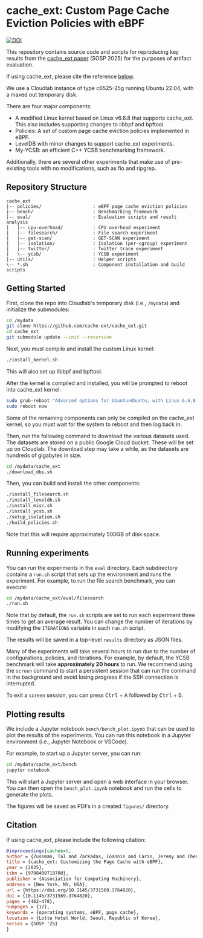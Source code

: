 # cache_ext: Custom Page Cache Eviction Policies with eBPF

[![DOI](https://zenodo.org/badge/DOI/10.5281/zenodo.16915471.svg)](https://doi.org/10.5281/zenodo.16915471)

This repository contains source code and scripts for reproducing key results
from the [cache_ext paper](https://dl.acm.org/doi/10.1145/3731569.3764820) (SOSP 2025) for the purposes of artifact
evaluation.

If using cache_ext, please cite the reference [below](#citation).

We use a Cloudlab instance of type c6525-25g running Ubuntu 22.04, with a
maxed out temporary disk.

There are four major components:

- A modified Linux kernel based on Linux v6.6.8 that supports cache_ext. This
  also includes supporting changes to libbpf and bpftool.
- Policies: A set of custom page cache eviction policies implemented in eBPF.
- LevelDB with minor changes to support cache_ext experiments.
- My-YCSB: an efficient C++ YCSB benchmarking framework.

Additionally, there are several other experiments that make use of pre-existing
tools with no modifications, such as fio and ripgrep.

## Repository Structure

```text
cache_ext
|-- policies/                   : eBPF page cache eviction policies
|-- bench/                      : Benchmarking framework
|-- eval/                       : Evaluation scripts and result analysis
|   |-- cpu-overhead/           : CPU overhead experiment
|   |-- filesearch/             : File search experiment
|   |-- get-scan/               : GET-SCAN experiment
|   |-- isolation/              : Isolation (per-cgroup) experiment
|   |-- twitter/                : Twitter trace experiment
|   \-- ycsb/                   : YCSB experiment
|-- utils/                      : Helper scripts
\-- *.sh                        : Component installation and build scripts
```

## Getting Started

First, clone the repo into Cloudlab's temporary disk (i.e., `/mydata`) and
initialize the submodules:

```sh
cd /mydata
git clone https://github.com/cache-ext/cache_ext.git
cd cache_ext
git submodule update --init --recursive
```

Next, you must compile and install the custom Linux kernel:

```sh
./install_kernel.sh
```

This will also set up libbpf and bpftool.

After the kernel is compiled and installed, you will be prompted to reboot into
cache_ext kernel:

```sh
sudo grub-reboot "Advanced options for Ubuntu>Ubuntu, with Linux 6.6.8-cache-ext+"
sudo reboot now
```

Some of the remaining components can only be compiled on the cache_ext kernel,
so you must wait for the system to reboot and then log back in.

Then, run the following command to download the various datasets used.
The datasets are stored on a public Google Cloud bucket. These will be
set up on Cloudlab. The download step may take a while, as the datasets are
hundreds of gigabytes in size.

```sh
cd /mydata/cache_ext
./download_dbs.sh
```

Then, you can build and install the other components:

```sh
./install_filesearch.sh
./install_leveldb.sh
./install_misc.sh
./install_ycsb.sh
./setup_isolation.sh
./build_policies.sh
```

Note that this will require approximately 500GB of disk space.

## Running experiments

You can run the experiments in the `eval` directory. Each subdirectory contains
a `run.sh` script that sets up the environment and runs the experiment.
For example, to run the file search benchmark, you can execute:

```sh
cd /mydata/cache_ext/eval/filesearch
./run.sh
```

Note that by default, the `run.sh` scripts are set to run each experiment
three times to get an average result. You can change the number of iterations
by modifying the `ITERATIONS` variable in each `run.sh` script.

The results will be saved in a top-level `results` directory as JSON files.

Many of the experiments will take several hours to run due to the number of
configurations, policies, and iterations. For example, by default, the YCSB
benchmark will take **approximately 20 hours** to run. We recommend using the
`screen` command to start a persistent session that can run the command in the
background and avoid losing progress if the SSH connection is interrupted.

To exit a `screen` session, you can press <kbd>Ctrl</kbd> + <kbd>A</kbd>
followed by <kbd>Ctrl</kbd> + <kbd>D</kbd>.

## Plotting results

We include a Jupyter notebook `bench/bench_plot.ipynb` that can be used to plot
the results of the experiments. You can run this notebook in a Jupyter
environment (i.e., Jupyter Notebook or VSCode).

For example, to start up a Jupyter server, you can run:

```sh
cd /mydata/cache_ext/bench
jupyter notebook
```

This will start a Jupyter server and open a web interface in your browser.
You can then open the `bench_plot.ipynb` notebook and run the cells to generate
the plots.

The figures will be saved as PDFs in a created `figures/` directory.

## Citation

If using cache_ext, please include the following citation:

```bibtex
@inproceedings{cacheext,
author = {Zussman, Tal and Zarkadas, Ioannis and Carin, Jeremy and Cheng, Andrew and Franke, Hubertus and Pfefferle, Jonas and Cidon, Asaf},
title = {cache_ext: Customizing the Page Cache with eBPF},
year = {2025},
isbn = {9798400718700},
publisher = {Association for Computing Machinery},
address = {New York, NY, USA},
url = {https://doi.org/10.1145/3731569.3764820},
doi = {10.1145/3731569.3764820},
pages = {462–478},
numpages = {17},
keywords = {operating systems, eBPF, page cache},
location = {Lotte Hotel World, Seoul, Republic of Korea},
series = {SOSP '25}
}
```
